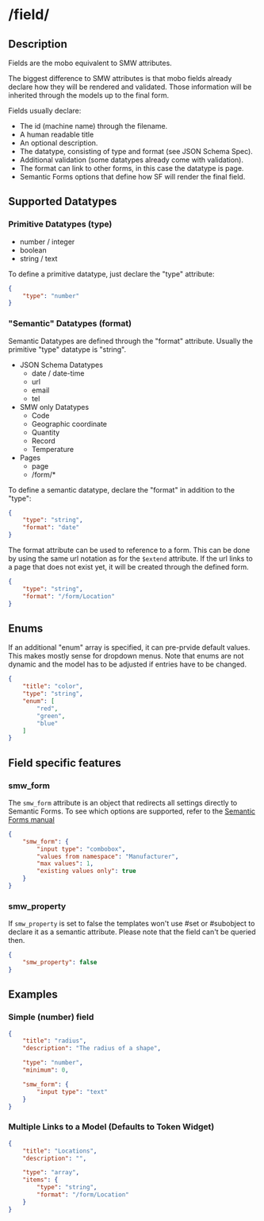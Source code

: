 # /field/
## Description
Fields are the mobo equivalent to SMW attributes.

The biggest difference to SMW attributes is that mobo fields already declare how they will be rendered and validated. Those information will be inherited through the models up to the final form.

Fields usually declare:

* The id (machine name) through the filename.
* A human readable title
* An optional description.
* The datatype, consisting of type and format (see JSON Schema Spec).
* Additional validation (some datatypes already come with validation).
* The format can link to other forms, in this case the datatype is page.
* Semantic Forms options that define how SF will render the final field.


## Supported Datatypes

### Primitive Datatypes (type)
* number / integer
* boolean
* string / text

To define a primitive datatype, just declare the "type" attribute:

```json
{
    "type": "number"
}
```

### "Semantic" Datatypes (format)
Semantic Datatypes are defined through the "format" attribute. Usually the primitive "type" datatype is "string".

* JSON Schema Datatypes
    * date / date-time
    * url
    * email
    * tel
* SMW only Datatypes
    * Code
    * Geographic coordinate
    * Quantity
    * Record
    * Temperature
* Pages
    * page
    * /form/*

To define a semantic datatype, declare the "format" in addition to the "type":

```json
{
    "type": "string",
    "format": "date"
}
```

The format attribute can be used to reference to a form. This can be done by using the same url notation as for the `$extend` attribute.
If the url links to a page that does not exist yet, it will be created through the defined form.

```json
{
    "type": "string",
    "format": "/form/Location"
}
```

## Enums
If an additional "enum" array is specified, it can pre-prvide default values. This makes mostly sense for dropdown menus. Note that enums are not dynamic and the model has to be adjusted if entries have to be changed.

```json
{
    "title": "color",
    "type": "string",
    "enum": [
        "red",
        "green",
        "blue"
    ]
}
```

## Field specific features
### smw_form
The `smw_form` attribute is an object that redirects all settings directly to Semantic Forms. To see which options are supported, refer to the [Semantic Forms manual](http://www.mediawiki.org/wiki/Extension:Semantic_Forms/Defining_forms#.27field.27_tag)

```json
{
    "smw_form": {
        "input type": "combobox",
        "values from namespace": "Manufacturer",
        "max values": 1,
        "existing values only": true
    }
}
```

### smw_property
If `smw_property` is set to false the templates won't use #set or #subobject to declare it as a semantic attribute. Please note that the field can't be queried then.

```json
{
    "smw_property": false
}
```

## Examples
### Simple (number) field
```json
{
    "title": "radius",
    "description": "The radius of a shape",

    "type": "number",
    "minimum": 0,

    "smw_form": {
        "input type": "text"
    }
}
```

### Multiple Links to a Model (Defaults to Token Widget)
```json
{
    "title": "Locations",
    "description": "",

    "type": "array",
    "items": {
        "type": "string",
        "format": "/form/Location"
    }
}
```
